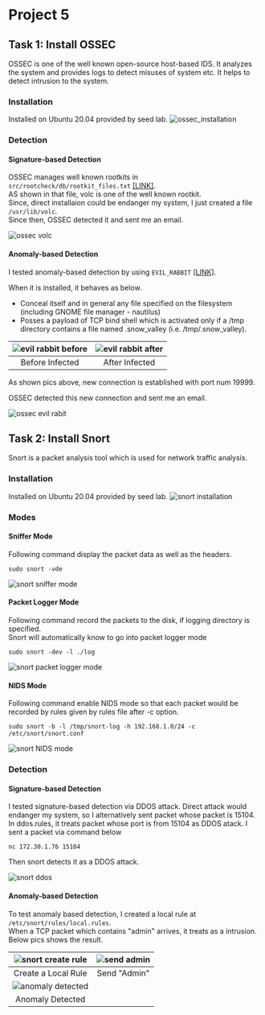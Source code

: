# Project 5

## Task 1: Install OSSEC

OSSEC is one of the well known open-source host-based IDS.
It analyzes the system and provides logs to detect misuses of system etc.
It helps to detect intrusion to the system.

### Installation

Installed on Ubuntu 20.04 provided by seed lab.
![ossec\_installation](./image_sources/ossec_installation.png)

### Detection

#### Signature-based Detection

OSSEC manages well known rootkits in `src/rootcheck/db/rootkit_files.txt`
[[LINK]](https://github.com/ossec/ossec-hids/blob/master/src/rootcheck/db/rootkit_files.txt).  
AS shown in that file, volc is one of the well known rootkit.  
Since, direct installaion could be endanger my system, I just created a file `/usr/lib/volc`.  
Since then, OSSEC detected it and sent me an email.

![ossec volc](./image_sources/ossec_volc.png)

#### Anomaly-based Detection

I tested anomaly-based detection by using `EVIL_RABBIT`
[[LINK]](https://github.com/compilepeace/EVIL_RABBIT).  
  
When it is installed, it behaves as below.

- Conceal itself and in general any file specified on the filesystem (including GNOME file manager - nautilus)
- Posses a payload of TCP bind shell which is activated only if a /tmp directory contains a file named .snow\_valley (i.e. /tmp/.snow\_valley).

| ![evil rabbit before](./image_sources/evil_rabbit_before.png) | ![evil rabbit after](./image_sources/evil_rabbit_after.png) |
|:--:|:--:|
|Before Infected|After Infected|

As shown pics above, new connection is established with port num 19999.

OSSEC detected this new connection and sent me an email.

![ossec evil rabit](./image_sources/ossec_evil_rabbit.png)

## Task 2: Install Snort

Snort is a packet analysis tool which is used for network traffic analysis.

### Installation

Installed on Ubuntu 20.04 provided by seed lab.
![snort installation](./image_sources/snort_installation.png)

### Modes

#### Sniffer Mode

Following command display the packet data as well as the headers.

``` command
sudo snort -vde
```

![snort sniffer mode](./image_sources/snort_sniffer_mode.png)

#### Packet Logger Mode

Following command record the packets to the disk, if logging directory is specified.  
Snort will automatically know to go into packet logger mode

``` command
sudo snort -dev -l ./log
```

![snort packet logger mode](./image_sources/snort_packet_logger_mode.png)

#### NIDS Mode

Following command enable NIDS mode so that each packet would be
recorded by rules given by rules file after -c option.

```
sudo snort -b -l /tmp/snort-log -h 192.168.1.0/24 -c /etc/snort/snort.conf
```

![snort NIDS mode](./image_sources/snort_NIDS_mode.png)

### Detection

#### Signature-based Detection

I tested signature-based detection via DDOS attack.
Direct attack would endanger my system, so I alternatively sent packet whose packet is 15104.  
In ddos.rules, it treats packet whose port is from 15104 as DDOS atack.
I sent a packet via command below

``` command
nc 172.30.1.76 15104
```

Then snort detects it as a DDOS attack.

![snort ddos](./image_sources/snort_ddos.png)

#### Anomaly-based Detection

To test anomaly based detection, I created a local rule at `/etc/snort/rules/local.rules`.  
When a TCP packet which contains "admin" arrives, it treats as a intrusion.  
Below pics shows the result.

| ![snort create rule](./image_sources/snort_create_rule.png) | ![send admin](./image_sources/snort_send_admin.png) | 
|:-----:|:-----:|
| Create a Local Rule | Send "Admin" |
| ![anomaly detected](./image_sources/snort_anomaly_detected.png) | |
| Anomaly Detected| |
